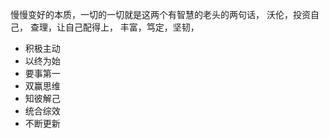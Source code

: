 慢慢变好的本质，一切的一切就是这两个有智慧的老头的两句话，
沃伦，投资自己，
查理，让自己配得上，
丰富，笃定，坚韧，

- 积极主动
- 以终为始
- 要事第一
- 双赢思维
- 知彼解己
- 统合综效
- 不断更新